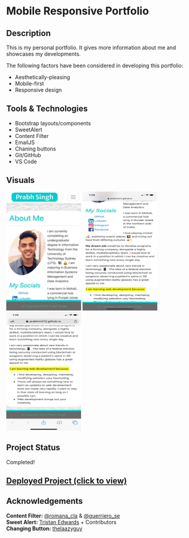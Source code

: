 # Mobile Responsive Portfolio

## Description 

This is my personal portfolio. It gives more information about me and showcases my developments.

The following factors have been considered in developing this portfolio:

- Aesthetically-pleasing
- Mobile-first
- Responsive design

## Tools & Technologies 

- Bootstrap layouts/components
- SweetAlert
- Content Filter
- EmailJS
- Chaning buttons
- Git/GitHub
- VS Code

## Visuals
<img src="Assets/Visual_MobileResponsive.gif" width="200px" height="317.6px" alt="iPhoneX Design1"> 
<img src="Assets/Visual_MobileResponsive2.gif" width="200px" height="317.6px" alt="iPhoneX Design2">
<img src="Assets/Visual_MobileResponsive3.gif" width="200px" height="317.6px" alt="iPhoneX Design3"> 

  
## Project Status

Completed!

## <a href="https://prabhm512.github.io/">Deployed Project (click to view)</a>

## Acknowledgements

<strong>Content Filter:</strong> <a href="https://twitter.com/romano_cla">@romana_cla</a> & <a href="https://twitter.com/guerriero_se">@guerriero_se</a>                     
<strong>Sweet Alert:</strong> <a href="https://tristanedwards.me/">Tristan Edwards</a> + Contributors            
<strong>Changing Button:</strong> <a href="https://codepen.io/thelaazyguy">thelaazyguy</a>
